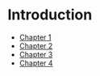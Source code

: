 # Introduction

* [ ](chapter-1.md)[Chapter 1](chapter-1.md)
* [Chapter 2](chapter-2.md)
* [Chapter 3](chapter-3.md)
* [Chapter 4](chapter-4.md)

